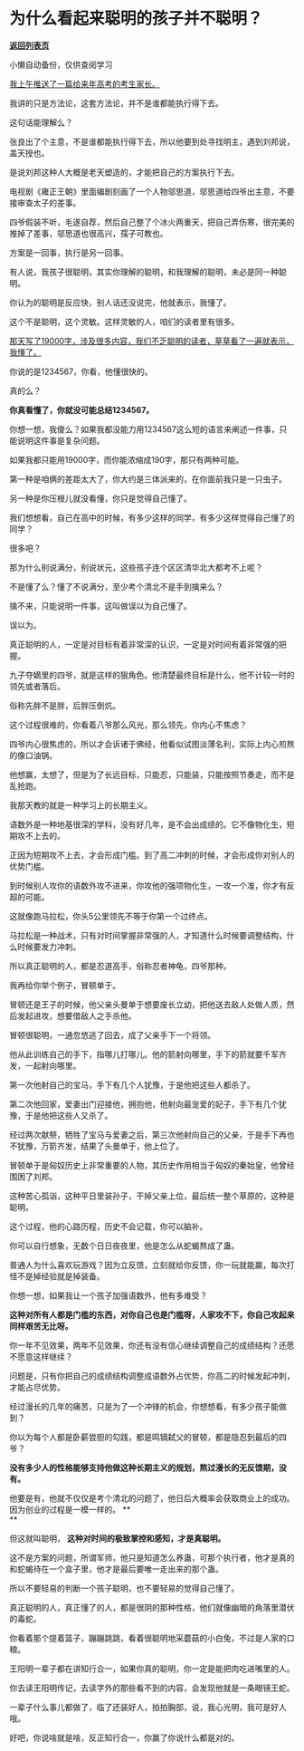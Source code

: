 # 为什么看起来聪明的孩子并不聪明？

[**返回列表页**](/gzh/记忆承载3)

小懒自动备份，仅供查阅学习

[我上午推送了一篇给来年高考的考生家长。  
](http://mp.weixin.qq.com/s?__biz=MzU0MjYwNDU2Mw==&mid=2247511430&idx=1&sn=fc63db65b0cf7280039b779f4eb9a1a8&chksm=fb1ac1facc6d48ec965f2928e3a844d07ef363fefd0d48f2a753c9a6162951c82d65549249db&scene=21#wechat_redirect)

我讲的只是方法论，这套方法论，并不是谁都能执行得下去。  

这句话能理解么？  

张良出了个主意，不是谁都能执行得下去，所以他要到处寻找明主，遇到刘邦说，盖天授也。

是说刘邦这种人大概是老天塑造的，才能把自己的方案执行下去。  

电视剧《雍正王朝》里面编剧刻画了一个人物邬思道，邬思道给四爷出主意，不要接审查太子的差事。

四爷假装不听，毛遂自荐，然后自己整了个冰火两重天，把自己弄伤寒，很完美的推掉了差事，邬思道也很高兴，孺子可教也。

方案是一回事，执行是另一回事。  

有人说，我孩子很聪明，其实你理解的聪明，和我理解的聪明，未必是同一种聪明。

你认为的聪明是反应快，别人话还没说完，他就表示，我懂了。  

这个不是聪明，这个灵敏。这样灵敏的人，咱们的读者里有很多。  

[那天写了19000字，涉及很多内容，我们不乏聪明的读者，草草看了一遍就表示，我懂了。](http://mp.weixin.qq.com/s?__biz=MzkwMzQ1MzczOQ==&mid=2247483951&idx=1&sn=aa6f660ddf98b016c137794c3daf0d9b&chksm=c0974f6bf7e0c67db4415132b4edb5244e0e50f559db342aaa2f2ff135131e2bbae35ee57037&scene=21#wechat_redirect)

你说的是1234567，你看，他懂很快的。

真的么？

 **你真看懂了，你就没可能总结1234567。**  

你想一想，我傻么？如果我都没能力用1234567这么短的语言来阐述一件事，只能说明这件事是复杂问题。

如果我都只能用19000字，而你能浓缩成190字，那只有两种可能。  

第一种是咱俩的差距太大了，你大约是三体派来的，在你面前我只是一只虫子。

另一种是你压根儿就没看懂，你只是觉得自己懂了。

我们想想看，自己在高中的时候，有多少这样的同学，有多少这样觉得自己懂了的同学？

很多吧？

那为什么别说满分，别说状元，这些孩子连个区区清华北大都考不上呢？  

不是懂了么？懂了不说满分，至少考个清北不是手到擒来么？  

擒不来，只能说明一件事，这叫做误以为自己懂了。

误以为。  

真正聪明的人，一定是对目标有着非常深的认识，一定是对时间有着非常强的把握。  

九子夺嫡里的四爷，就是这样的狠角色。他清楚最终目标是什么，他不计较一时的领先或者落后。  

俗称先胖不是胖，后胖压倒炕。

这个过程很难的，你看着八爷那么风光，那么领先，你内心不焦虑？  

四爷内心很焦虑的，所以才会诉诸于佛经，他看似试图淡薄名利，实际上内心煎熬的像口油锅。  

他想赢，太想了，但是为了长远目标，只能忍，只能装，只能按照节奏走，而不是乱抢跑。  

我那天教的就是一种学习上的长期主义。  

语数外是一种地基很深的学科，没有好几年，是不会出成绩的。它不像物化生，短期攻不上去的。  

正因为短期攻不上去，才会形成门槛。到了高二冲刺的时候，才会形成你对别人的优势门槛。

到时候别人攻你的语数外攻不进来，你攻他的强项物化生，一攻一个准，你才有反超的可能。

这就像跑马拉松，你头5公里领先不等于你第一个过终点。  

马拉松是一种战术，只有对时间掌握非常强的人，才知道什么时候要调整结构，什么时候要发力冲刺。  

所以真正聪明的人，都是忍道高手，俗称忍者神龟，四爷那种。  

我再给你举个例子，冒顿单于。

冒顿还是王子的时候，他父亲头曼单于想要废长立幼，把他送去敌人处做人质，然后发起进攻，想要借敌人之手杀他。

冒顿很聪明，一通忽悠逃了回去，成了父亲手下一个将领。

他从此训练自己的手下，指哪儿打哪儿。他的箭射向哪里，手下的箭就要千军齐发，一起射向哪里。

第一次他射自己的宝马，手下有几个人犹豫，于是他把这些人都杀了。  

第二次他回家，爱妻出门迎接他，拥抱他，他射向最宠爱的妃子，手下有几个犹豫，于是他把这些人又杀了。

经过两次献祭，牺牲了宝马与爱妻之后，第三次他射向自己的父亲，于是手下再也不犹豫，万箭齐发，结果了头曼单于，他上位了。

冒顿单于是匈奴历史上非常重要的人物，其历史作用相当于匈奴的秦始皇，他曾经围困了刘邦。

这种苦心孤诣，这种平日里装孙子，干掉父亲上位，最后统一整个草原的，这种是聪明。  

这个过程，他的心路历程，历史不会记载，你可以脑补。

你可以自行想象，无数个日日夜夜里，他是怎么从蛇蝎熬成了蛊。  

普通人为什么喜欢玩游戏？因为立反馈，立刻就给你反馈，你一玩就能赢，每次打怪不是掉经验就是掉装备。  

你想一想，如果我让一个孩子加强语数外，他有多难受？  

 **这种对所有人都是门槛的东西，对你自己也是门槛呀，人家攻不下，你自己攻起来同样艰苦无比呀。**

你一年不见效果，两年不见效果，你还有没有信心继续调整自己的成绩结构？还愿不愿意这样继续？  

问题是，只有你把自己的成绩结构调整成语数外占优势，你高二的时候发起冲刺，才能占尽优势。  

经过漫长的几年的痛苦，只是为了一个冲锋的机会，你想想看，有多少孩子能做到？

你以为每个人都是卧薪尝胆的勾践，都是鸣镝弑父的冒顿，都是隐忍到最后的四爷？

 **没有多少人的性格能够支持他做这种长期主义的规划，熬过漫长的无反馈期，没有。**

他要是有，他就不仅仅是考个清北的问题了，他日后大概率会获取商业上的成功。因为创业的过程是一模一样的。 **  
**

但这就叫聪明， **这种对时间的极致掌控和感知，才是真聪明。**  

这不是方案的问题，所谓军师，他只是知道怎么养蛊，可那个执行者，他才是真的和蛇蝎待在一个盒子里，他才是最后要唯一走出来的那个蛊。  

所以不要轻易的判断一个孩子聪明，也不要轻易的觉得自己懂了。  

真正聪明的人，真正懂了的人，都是很阴的那种性格，他们就像幽暗的角落里潜伏的毒蛇。

你看着那个提着篮子，蹦蹦跳跳，看着很聪明地采蘑菇的小白兔，不过是人家的口粮。

王阳明一辈子都在讲知行合一，如果你真的聪明，你一定是能把肉吃进嘴里的人。

你去读王阳明传记，去读字外的那些看不到的内容，会发现他就是一条眼镜王蛇。  

一辈子什么事儿都做了，临了还装好人，拍拍胸部，说，我心光明，我可是好人哦。  

好吧，你说啥就是啥，反正知行合一，你赢了你说什么都是对的。

